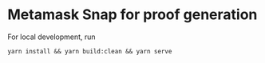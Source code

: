 # Metamask Snap for proof generation

For local development, run
```
yarn install && yarn build:clean && yarn serve
```
